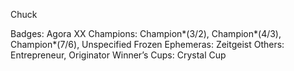 Chuck

Badges: Agora XX
Champions: Champion*(3/2), Champion*(4/3), Champion*(7/6), Unspecified
Frozen Ephemeras: Zeitgeist
Others: Entrepreneur, Originator
Winner’s Cups: Crystal Cup

